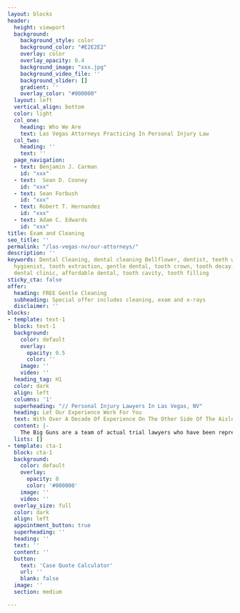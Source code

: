 ```yaml
---
layout: blocks
header:
  height: viewport
  background:
    background_style: color
    background_color: "#E2E2E2"
    overlay: color
    overlay_opacity: 0.4
    background_image: "xxx.jpg"
    background_video_file: ''
    background_slider: []
    gradient: ''
    overlay_color: "#000000"
  layout: left
  vertical_align: bottom
  color: light
  col_one:
    heading: Who We Are
    text: Las Vegas Attorneys Practicing In Personal Injury Law
  col_two:
    heading: ''
    text: ''
  page_navigation:
  - text: Benjamin J. Carman
    id: "xxx"
  - text:  Sean D. Cooney
    id: "xxx"
  - text: Sean Forbush
    id: "xxx"
  - text: Robert T. Hernandez
    id: "xxx"
  - text: Adam C. Edwards
    id: "xxx"
title: Exam and Cleaning
seo_title: ''
permalink: "/las-vegas-nv/our-attorneys/"
description: ''
keywords: Dental Cleaning, dental cleaning Bellflower, dentist, teeth whitening, dental
  hygienist, tooth extraction, gentle dental, tooth crown, tooth decay, dental office,
  dental clinic, affordable dental, tooth cavity, tooth filling
sticky_cta: false
offer:
  heading: FREE Gentle Cleaning
  subheading: Special offer includes cleaning, exam and x-rays
  disclaimer: ''
blocks:
- template: text-1
  block: text-1
  background:
    color: default
    overlay:
      opacity: 0.5
      color: ''
    image: ''
    video: ''
  heading_tag: H1
  color: dark
  align: left
  columns: '1'
  superheading: "// Personal Injury Lawyers In Las Vegas, NV"
  heading: Let Our Experience Work For You 
  text: With Over A Decade Of Experience On The Other Side Of The Aisle, Our Team Knows How To Get What You Deserve 
  content: |-
    The Big Guns are a team of actual trial lawyers who have been representing insurance companies and their insureds for over a decade. Now representing people injured in car accidents, we bring our skills and experience to maximize your settlement or award after a crash. Our team is responsive, focused on client satisfaction, and you can rest assured that the personal injury attorneys assigned to you will be available to discuss your case. The Big Guns are Las Vegas lawyers, and the attorneys you see on the site are the ones that will represent you in your case. Call us at (555) 555-555 for a no-obligation review of your case.
  lists: []
- template: cta-1
  block: cta-1
  background:
    color: default
    overlay:
      opacity: 0
      color: '#000000'
    image: ''
    video: ''
  overlay_size: full
  color: dark
  align: left
  appointment_button: true
  superheading: ''
  heading: ''
  text: ''
  content: ''
  button:
    text: 'Case Quote Calculator'
    url: ''
    blank: false
  image: ''
  section: medium

---
```

